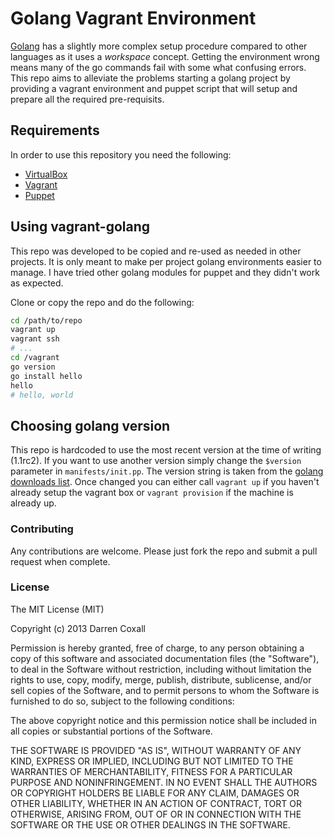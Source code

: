 # Golang Vagrant Environment
[Golang](http://golang.org/) has a slightly more complex setup procedure compared to other languages as it uses a *workspace*
concept. Getting the environment wrong means many of the go commands fail with some what confusing errors.
This repo aims to alleviate the problems starting a golang project by providing a vagrant environment and puppet script
that will setup and prepare all the required pre-requisits.

## Requirements
In order to use this repository you need the following:

- [VirtualBox](https://www.virtualbox.org/)
- [Vagrant](http://www.vagrantup.com/)
- [Puppet](http://docs.puppetlabs.com/guides/installation.html)

## Using vagrant-golang
This repo was developed to be copied and re-used as needed in other projects. It is only meant to make per project golang
environments easier to manage. I have tried other golang modules for puppet and they didn't work as expected.

Clone or copy the repo and do the following:
```bash
cd /path/to/repo
vagrant up
vagrant ssh
# ...
cd /vagrant
go version
go install hello
hello
# hello, world
```

## Choosing golang version
This repo is hardcoded to use the most recent version at the time of writing (1.1rc2). If you want to use another version simply
change the `$version` parameter in `manifests/init.pp`. The version string is taken from the
[golang downloads list](https://code.google.com/p/go/downloads/list). Once changed you can either call `vagrant up` if you
haven't already setup the vagrant box or `vagrant provision` if the machine is already up.

### Contributing
Any contributions are welcome. Please just fork the repo and submit a pull request when complete.

### License
The MIT License (MIT)

Copyright (c) 2013 Darren Coxall

Permission is hereby granted, free of charge, to any person obtaining a copy
of this software and associated documentation files (the "Software"), to deal
in the Software without restriction, including without limitation the rights
to use, copy, modify, merge, publish, distribute, sublicense, and/or sell
copies of the Software, and to permit persons to whom the Software is
furnished to do so, subject to the following conditions:

The above copyright notice and this permission notice shall be included in
all copies or substantial portions of the Software.

THE SOFTWARE IS PROVIDED "AS IS", WITHOUT WARRANTY OF ANY KIND, EXPRESS OR
IMPLIED, INCLUDING BUT NOT LIMITED TO THE WARRANTIES OF MERCHANTABILITY,
FITNESS FOR A PARTICULAR PURPOSE AND NONINFRINGEMENT. IN NO EVENT SHALL THE
AUTHORS OR COPYRIGHT HOLDERS BE LIABLE FOR ANY CLAIM, DAMAGES OR OTHER
LIABILITY, WHETHER IN AN ACTION OF CONTRACT, TORT OR OTHERWISE, ARISING FROM,
OUT OF OR IN CONNECTION WITH THE SOFTWARE OR THE USE OR OTHER DEALINGS IN
THE SOFTWARE.
